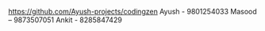 https://github.com/Ayush-projects/codingzen
Ayush - 9801254033
Masood – 9873507051
Ankit - 8285847429
